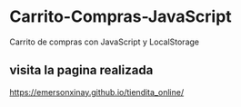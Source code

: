 # Carrito-Compras-JavaScript
 Carrito de compras con JavaScript y LocalStorage

## visita la pagina realizada 
https://emersonxinay.github.io/tiendita_online/
